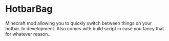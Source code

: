 # HotbarBag
Minecraft mod allowing you to quickly switch between things on your hotbar. In development. Also comes with build script in case you fancy that for whatever reason...

